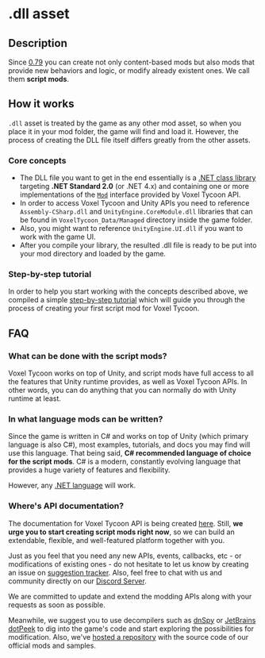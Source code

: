 # .dll asset

## Description

Since [0.79](//voxeltycoon.xyz/changelog#0.79) you can create not only content-based mods but also mods that provide new behaviors and logic, or modify already existent ones. We call them **script mods**.

## How it works

`.dll` asset is treated by the game as any other mod asset, so when you place it in your mod folder, the game will find and load it. However, the process of creating the DLL file itself differs greatly from the other assets.

### Core concepts

- The DLL file you want to get in the end essentially is a [.NET class library](https://docs.microsoft.com/en-us/dotnet/core/tutorials/library-with-visual-studio?tabs=csharp) targeting **.NET Standard 2.0** (or .NET 4.x) and containing one or more implementations of the [`Mod`](/documentation/VoxelTycoon/Modding/Mod) interface provided by Voxel Tycoon API.
- In order to access Voxel Tycoon and Unity APIs you need to reference `Assembly-CSharp.dll` and `UnityEngine.CoreModule.dll` libraries that can be found in `VoxelTycoon_Data/Managed` directory inside the game folder.
- Also, you might want to reference `UnityEngine.UI.dll` if you want to work with the game UI.
- After you compile your library, the resulted .dll file is ready to be put into your mod directory and loaded by the game.

### Step-by-step tutorial

In order to help you start working with the concepts described above, we compiled a simple [step-by-step tutorial](/guides/script-mods/creating-your-first-script-mod/) which will guide you through the process of creating your first script mod for Voxel Tycoon.

## FAQ

### What can be done with the script mods?

Voxel Tycoon works on top of Unity, and script mods have full access to all the features that Unity runtime provides, as well as Voxel Tycoon APIs. In other words, you can do anything that you can normally do with Unity runtime at least.

### In what language mods can be written?

Since the game is written in C# and works on top of Unity (which primary language is also C#), most examples, tutorials, and docs you may find will use this language. That being said, **C# recommended language of choice for the script mods**. C# is a modern, constantly evolving language that provides a huge variety of features and flexibility.

However, any [.NET language](https://en.wikipedia.org/wiki/List_of_CLI_languages) will work.

### Where's API documentation?

The documentation for Voxel Tycoon API is being created [here](/reference/). Still, **we urge you to start creating script mods right now**, so we can build an extendable, flexible, and well-featured platform together with you.

Just as you feel that you need any new APIs, events, callbacks, etc - or modifications of existing ones - do not hesitate to let us know by creating an issue on [suggestion tracker](https://github.com/voxeltycoon/suggestions/issues). Also, feel free to chat with us and community directly on our [Discord Server](//discord.gg/voxeltycoon).

We are committed to update and extend the modding APIs along with your requests as soon as possible.

Meanwhile, we suggest you to use decompilers such as [dnSpy](https://github.com/0xd4d/dnSpy) or [JetBrains dotPeek](https://www.jetbrains.com/decompiler/) to dig into the game's code and start exploring the possibilities for modification. Also, we've [hosted a repository](https://github.com/voxeltycoon/mods) with the source code of our official mods and samples.
